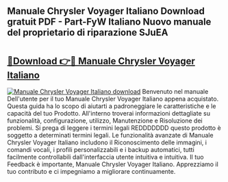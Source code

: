 ## Manuale Chrysler Voyager Italiano Download gratuit PDF - Part-FyW Italiano Nuovo manuale del proprietario di riparazione SJuEA

# <h2><a href="http://dfgde6.blite.top/?on=Manuale+Chrysler+Voyager+Italiano">🔗Download 👉🔴 Manuale Chrysler Voyager Italiano</a></h2>

[![Manuale Chrysler Voyager Italiano download](https://i.imgur.com/lujVjoI.png)](http://dfgde6.blite.top/?on=Manuale+Chrysler+Voyager+Italiano)
Benvenuto nel manuale Dell'utente per il tuo Manuale Chrysler Voyager Italiano appena acquistato. Questa guida ha lo scopo di aiutarti a padroneggiare le caratteristiche e le capacità del tuo Prodotto. All'interno troverai informazioni dettagliate su funzionalità, configurazione, utilizzo, Manutenzione e Risoluzione dei problemi. Si prega di leggere i termini legali REDDDDDDD questo prodotto è soggetto a determinati termini legali. Le funzionalità avanzate di Manuale Chrysler Voyager Italiano includono il Riconoscimento delle immagini, i comandi vocali, i profili personalizzabili e i backup automatici, tutti facilmente controllabili dall'interfaccia utente intuitiva e intuitiva. Il tuo Feedback è importante, Manuale Chrysler Voyager Italiano. Apprezziamo il tuo contributo e ci impegniamo a migliorare continuamente.
